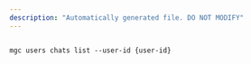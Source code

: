 ```yaml
---
description: "Automatically generated file. DO NOT MODIFY"
---
```


```cli

mgc users chats list --user-id {user-id}

```